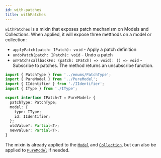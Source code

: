 ```yaml
---
id: with-patches
title: withPatches
---
```


`withPatches` is a mixin that exposes patch mechanism on Models and Collections. When applied, it will expose three metthods on a model or collection:

- `applyPatch(patch: IPatch): void` - Apply a patch definition
- `undoPatch(patch: IPatch): void` - Undo a patch
- `onPatch(callbackFn: (patch: IPatch) => void): () => void` - Subscribe to patches. The method returns an unsubscribe function.

```typescript
import { PatchType } from '../enums/PatchType';
import { PureModel } from '../PureModel';
import { IIdentifier } from './IIdentifier';
import { IType } from './IType';

export interface IPatch<T = PureModel> {
  patchType: PatchType;
  model: {
    type: IType;
    id: IIdentifier;
  };
  oldValue?: Partial<T>;
  newValue?: Partial<T>;
}
```

The mixin is already applied to the [`Model`](../api-reference/model) and [`Collection`](../api-reference/collection), but can also be applied to [`PureModel`](../api-reference/pure-model) if needed.
